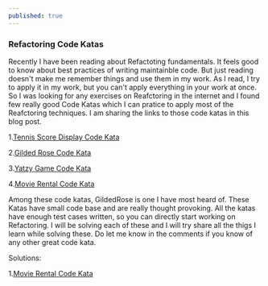 ```yaml
---
published: true
---
```

### Refactoring Code Katas

Recently I have been reading about Refactoting fundamentals. It feels good to know about best practices of writing maintainble code. But just reading doesn't make me remember things and use them in my work. As I read, I try to apply it in my work, but you can't apply everything in your work at once. So I was looking for any exercises on Reafctoring in the internet and I found few really good Code Katas which I can pratice to apply most of the Reafctoring techniques. I am sharing the links to those code katas in this blog post.

1.[Tennis Score Display Code Kata](https://github.com/emilybache/Tennis-Refactoring-Kata)

2.[Gilded Rose Code Kata](https://github.com/emilybache/GildedRose-Refactoring-Kata)

3.[Yatzy Game Code Kata](https://github.com/emilybache/Yatzy-Refactoring-Kata)

4.[Movie Rental Code Kata](https://github.com/toolbear/refactoring-kata-java)

Among these code katas, GildedRose is one I have most heard of. These Katas have small code base and are really thought provoking. All the katas have enough test cases written, so you can directly start working on Refactoring. I will be solving each of these and I will try share all the thigs I learn while solving these. Do let me know in the comments if you know of any other great code kata.

Solutions:

1.[Movie Rental Code Kata](https://github.com/madhu-shankar/RefactoringCodeKataSolutions)

